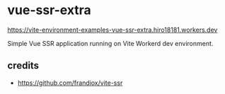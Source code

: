 # vue-ssr-extra

https://vite-environment-examples-vue-ssr-extra.hiro18181.workers.dev

Simple Vue SSR application running on Vite Workerd dev environment.

## credits

- https://github.com/frandiox/vite-ssr
